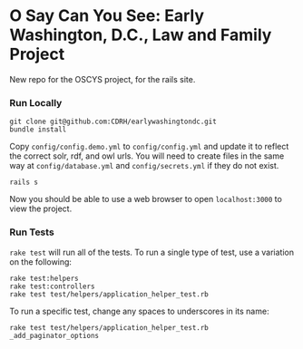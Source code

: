 # O Say Can You See: Early Washington, D.C., Law and Family Project

New repo for the OSCYS project, for the rails site.

### Run Locally

```
git clone git@github.com:CDRH/earlywashingtondc.git
bundle install
```

Copy `config/config.demo.yml` to `config/config.yml` and update it to reflect the correct solr, rdf, and owl urls.  You will need to create files in the same way at `config/database.yml` and `config/secrets.yml` if they do not exist.

```
rails s
```

Now you should be able to use a web browser to open `localhost:3000` to view the project.

### Run Tests

`rake test` will run all of the tests.  To run a single type of test, use a variation on the following:

```
rake test:helpers
rake test:controllers
rake test test/helpers/application_helper_test.rb
```

To run a specific test, change any spaces to underscores in its name:

```
rake test test/helpers/application_helper_test.rb _add_paginator_options
```
